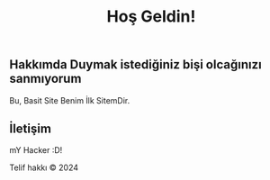 <!DOCTYPE html>
<html lang="tr">
<head>
    <meta charset="UTF-8">
    <meta name="viewport" content="width=device-width, initial-scale=1.0">
    <title>Benim Web Sitem</title>
    <link rel="stylesheet" href="styles.css">
</head>
<body>
    <header>
        <h1>Hoş Geldin!</h1>
    </header>
    <main>
        <section>
            <h2>Hakkımda Duymak istediğiniz bişi olcağınızı sanmıyorum</h2>
            <p>Bu, Basit Site Benim İlk SitemDir.</p>
        </section>
        <section>
            <h2>İletişim</h2>
            <p>mY Hacker :D!</p>
        </section>
    </main>
    <footer>
        <p>Telif hakkı &copy; 2024</p>
    </footer>
</body>
</html>
